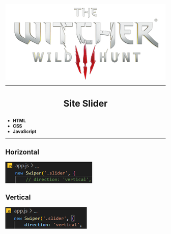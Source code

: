 ![WITCHER](img/tw3-next-gen-logo-light-en%402x-ed17a5d0..png)

---
# <p align="center">Site Slider</p>
* **HTML**
* **CSS**
* **JavaScript**
---
## Horizontal
![hori](img/Screenshot%202023-01-21%20164055.png)
## Vertical
![verti](img/Screenshot%202023-01-21%20164212.png)
